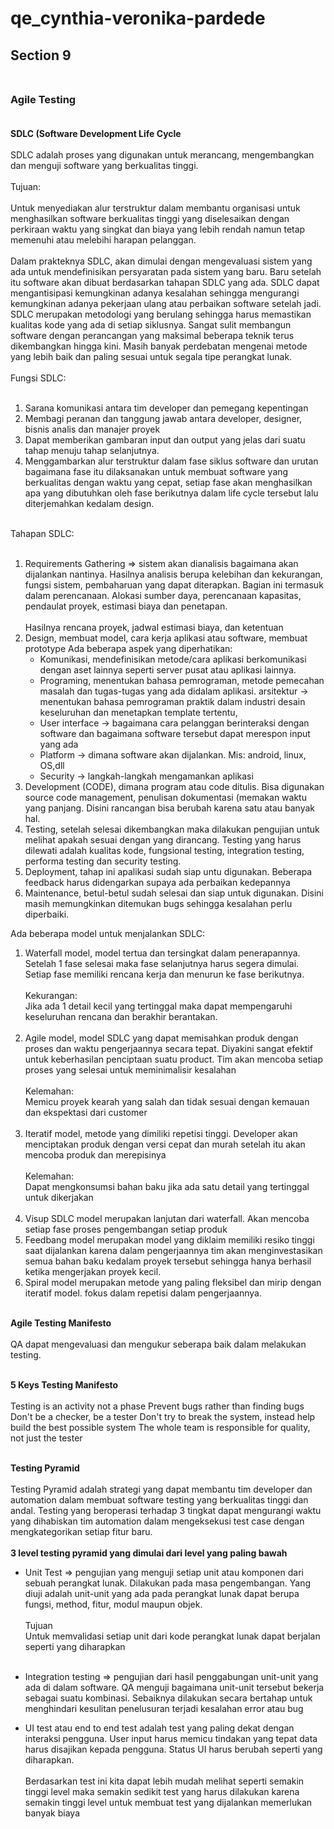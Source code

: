 # qe_cynthia-veronika-pardede

## **Section 9**<br><br>
### **Agile Testing** <br><br>
**SDLC (Software Development Life Cycle** <br><br>
SDLC adalah proses yang digunakan untuk merancang, mengembangkan dan menguji software yang berkualitas tinggi. <br><br>
Tujuan:<br><br>
Untuk menyediakan alur terstruktur dalam membantu organisasi untuk menghasilkan software berkualitas tinggi yang diselesaikan dengan perkiraan waktu yang singkat dan biaya yang lebih rendah namun tetap memenuhi atau melebihi harapan pelanggan. <br><br>
Dalam prakteknya SDLC, akan dimulai dengan mengevaluasi sistem yang ada untuk mendefinisikan persyaratan pada sistem yang baru. Baru setelah itu software akan dibuat berdasarkan tahapan SDLC yang ada. SDLC dapat mengantisipasi kemungkinan adanya kesalahan sehingga mengurangi kemungkinan adanya pekerjaan ulang atau perbaikan software setelah jadi. SDLC merupakan metodologi yang berulang sehingga harus memastikan kualitas kode yang ada di setiap siklusnya. Sangat sulit membangun software dengan perancangan yang maksimal beberapa teknik terus dikembangkan hingga kini. Masih banyak perdebatan mengenai metode yang lebih baik dan paling sesuai untuk segala tipe perangkat lunak. <br><br>
Fungsi SDLC:<br><br>
1. Sarana komunikasi antara tim developer dan pemegang kepentingan
2. Membagi peranan dan tanggung jawab antara developer, designer, bisnis analis dan manajer proyek
3. Dapat memberikan gambaran input dan output yang jelas dari suatu tahap menuju tahap selanjutnya.
4. Menggambarkan alur terstruktur dalam fase siklus software dan urutan bagaimana fase itu dilaksanakan untuk membuat software yang berkualitas dengan waktu yang cepat, setiap fase akan menghasilkan apa yang dibutuhkan oleh fase berikutnya dalam life cycle tersebut lalu diterjemahkan kedalam design. <br><br>

Tahapan SDLC:<br><br>
1. Requirements Gathering => sistem akan dianalisis bagaimana akan dijalankan nantinya. Hasilnya analisis berupa kelebihan dan kekurangan,  fungsi sistem, pembaharuan yang dapat diterapkan. Bagian ini termasuk dalam perencanaan. Alokasi sumber daya, perencanaan kapasitas, pendaulat proyek,  estimasi biaya dan  penetapan.<br><br>
Hasilnya rencana proyek, jadwal estimasi biaya, dan ketentuan
2. Design, membuat model, cara kerja aplikasi atau software, membuat prototype
Ada beberapa aspek yang diperhatikan:
    - Komunikasi, mendefinisikan metode/cara aplikasi berkomunikasi dengan aset lainnya seperti server pusat atau aplikasi lainnya. 
    - Programing, menentukan bahasa pemrograman, metode pemecahan masalah dan tugas-tugas yang ada didalam aplikasi.
    arsitektur -> menentukan bahasa pemrograman praktik dalam industri desain keseluruhan dan menetapkan template tertentu, 
    - User interface -> bagaimana cara pelanggan berinteraksi dengan software dan bagaimana software tersebut dapat merespon input yang ada
    - Platform -> dimana software akan dijalankan. Mis: android, linux, OS,dll
    - Security -> langkah-langkah mengamankan aplikasi
3. Development (CODE), dimana program atau code ditulis. Bisa digunakan source code management, penulisan dokumentasi (memakan waktu yang panjang. Disini rancangan bisa berubah karena satu atau banyak hal.
4. Testing, setelah selesai dikembangkan maka dilakukan pengujian untuk melihat apakah sesuai dengan yang dirancang. Testing yang harus dilewati adalah kualitas kode, fungsional testing, integration testing, performa testing dan security testing. 
5. Deployment, tahap ini apalikasi sudah siap untu digunakan. Beberapa feedback harus didengarkan supaya ada perbaikan kedepannya
6. Maintenance, betul-betul sudah selesai dan siap untuk digunakan. Disini masih memungkinkan ditemukan bugs sehingga kesalahan perlu diperbaiki.

Ada beberapa model untuk menjalankan SDLC:
1. Waterfall model, model tertua dan tersingkat dalam penerapannya. Setelah 1 fase selesai maka fase selanjutnya harus segera dimulai. Setiap fase memiliki rencana kerja dan menurun ke fase berikutnya. <br><br>
Kekurangan:<br>
Jika ada 1 detail kecil yang tertinggal maka dapat mempengaruhi keseluruhan rencana dan berakhir berantakan. <br><br>
2. Agile model, model SDLC yang dapat memisahkan produk dengan proses dan waktu pengerjaannya secara tepat. Diyakini sangat efektif untuk keberhasilan penciptaan suatu product. Tim akan mencoba setiap proses yang selesai untuk meminimalisir kesalahan <br><br>
Kelemahan:<br>
Memicu proyek kearah yang salah dan tidak sesuai dengan kemauan dan ekspektasi dari customer<br><br>
3. Iteratif model, metode yang dimiliki repetisi tinggi. Developer akan menciptakan produk dengan versi cepat dan murah setelah itu akan mencoba produk dan merepisinya <br><br>
Kelemahan:<br>
Dapat mengkonsumsi bahan baku jika ada satu detail yang tertinggal untuk dikerjakan <br><br>
4. Visup SDLC model merupakan lanjutan dari waterfall. Akan mencoba setiap fase proses pengembangan setiap produk 
5. Feedbang model merupakan model yang diklaim memiliki resiko tinggi saat dijalankan karena dalam pengerjaannya tim akan menginvestasikan semua bahan baku kedalam proyek tersebut sehingga hanya berhasil ketika mengerjakan proyek kecil. 
6. Spiral model merupakan metode yang paling fleksibel dan mirip dengan iteratif model. fokus dalam repetisi dalam pengerjaannya. <br><br>


**Agile Testing Manifesto**<br><br>
QA dapat mengevaluasi dan mengukur seberapa baik dalam melakukan testing.<br><br>

**5 Keys Testing Manifesto**<br><br>
Testing is an activity not a phase 
Prevent bugs rather than finding bugs
Don't be a checker, be a  tester
Don't try to break the system, instead help build the best possible system
The whole team is responsible  for quality, not just the tester<br><br>

**Testing Pyramid**<br><br>
Testing Pyramid adalah strategi yang dapat membantu tim developer dan automation dalam membuat  software testing  yang berkualitas tinggi dan andal. Testing yang beroperasi terhadap 3 tingkat dapat mengurangi waktu yang dihabiskan tim automation dalam mengeksekusi test case dengan mengkategorikan setiap fitur baru. <br><br>
**3 level testing pyramid  yang dimulai dari level yang paling bawah**<br>
- Unit Test => pengujian yang menguji setiap unit atau komponen dari sebuah perangkat lunak. Dilakukan pada masa pengembangan. Yang diuji adalah unit-unit yang ada pada perangkat lunak dapat berupa fungsi, method, fitur, modul maupun objek. <br><br>
Tujuan<br>
Untuk memvalidasi setiap unit dari kode perangkat lunak dapat berjalan seperti yang diharapkan<br><br>

- Integration testing => pengujian dari hasil penggabungan unit-unit yang ada di dalam software. QA menguji bagaimana unit-unit tersebut bekerja sebagai suatu kombinasi. Sebaiknya dilakukan secara bertahap untuk menghindari kesulitan penelusuran terjadi kesalahan error atau bug<br>
- UI test atau end  to end test adalah test yang paling dekat dengan interaksi pengguna. User input harus  memicu tindakan yang  tepat data harus disajikan kepada pengguna. Status UI harus berubah seperti yang diharapkan.<br><br>
Berdasarkan test ini kita dapat lebih mudah melihat seperti semakin tinggi level maka semakin sedikit test yang harus dilakukan karena semakin tinggi level untuk membuat test yang dijalankan memerlukan banyak biaya




